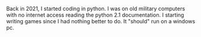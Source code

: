 Back in 2021, I started coding in python. I was on old military computers with no internet access reading the python 2.1 documentation. I starting writing games since I had nothing better to do. It "should" run on a windows pc.
